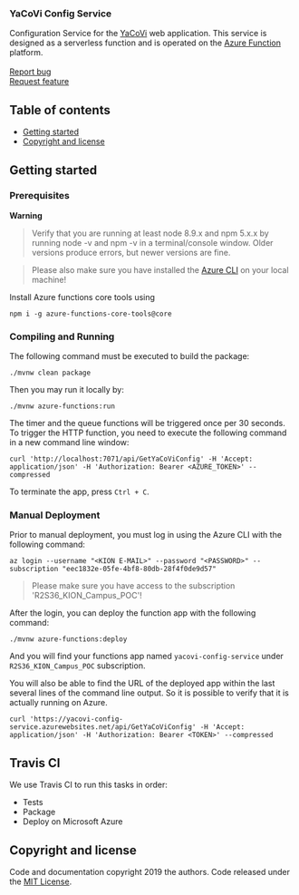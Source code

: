   <h3>YaCoVi Config Service</h3>
  <p>
    Configuration Service for the <a href='https://github.com/KIDICA/yacovi-web' target='_blank'>YaCoVi</a> web application. This service is designed as a serverless function and is operated on the <a href='https://docs.microsoft.com/en-us/azure/azure-functions/' target='_blank'>Azure Function</a> platform.
    <br>
    <br>
    <a href="https://github.com/KIDICA/yacovi-config-service/issues/new">Report bug</a>
    <br>
    <a href="https://github.com/KIDICA/yacovi-config-service/issues/new">Request feature</a>
  </p>
</p>

## Table of contents

- [Getting started](#getting-started)
- [Copyright and license](#copyright-and-license)

## Getting started

### Prerequisites

**Warning**

> Verify that you are running at least node 8.9.x and npm 5.x.x by running node -v and npm -v in a terminal/console window. Older versions produce errors, but newer versions are fine.

> Please also make sure you have installed the [Azure CLI](https://docs.microsoft.com/en-us/cli/azure/install-azure-cli?view=azure-cli-latest) on your local machine!

Install Azure functions core tools using

```batchfile
npm i -g azure-functions-core-tools@core
```
### Compiling and Running

The following command must be executed to build the package:

```batchfile
./mvnw clean package
```

Then you may run it locally by:

```batchfile
./mvnw azure-functions:run
```

The timer and the queue functions will be triggered once per 30 seconds. To trigger the HTTP function, you need to execute the following command in a new command line window:

```batchfile
curl 'http://localhost:7071/api/GetYaCoViConfig' -H 'Accept: application/json' -H 'Authorization: Bearer <AZURE_TOKEN>' --compressed
```

To terminate the app, press `Ctrl + C`.

### Manual Deployment

Prior to manual deployment, you must log in using the Azure CLI with the following command:

```batchfile
az login --username "<KION E-MAIL>" --password "<PASSWORD>" --subscription "eec1832e-05fe-4bf8-80db-28f4f0de9d57"
```

> Please make sure you have access to the subscription 'R2S36_KION_Campus_POC'!

After the login, you can deploy the function app with the following command:

```batchfile
./mvnw azure-functions:deploy
```

And you will find your functions app named `yacovi-config-service` under `R2S36_KION_Campus_POC` subscription.

You will also be able to find the URL of the deployed app within the last several lines of the command line output. So it is possible to verify that it is actually running on Azure.

```batchfile
curl 'https://yacovi-config-service.azurewebsites.net/api/GetYaCoViConfig' -H 'Accept: application/json' -H 'Authorization: Bearer <TOKEN>' --compressed
```

## Travis CI

We use Travis CI to run this tasks in order:
* Tests
* Package
* Deploy on Microsoft Azure

## Copyright and license

Code and documentation copyright 2019 the authors. Code released under the [MIT License](https://github.com/KIDICA/yacovi-web/blob/master/LICENSE).

